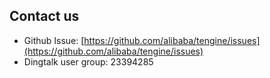 ## Contact us

- Github Issue: [https://github.com/alibaba/tengine/issues](https://github.com/alibaba/tengine/issues)
- Dingtalk user group: 23394285
